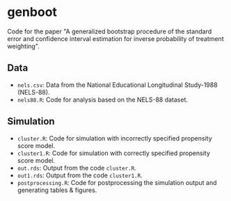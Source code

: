 # genboot
Code for the paper "A generalized bootstrap procedure of the standard error and confidence interval estimation for inverse probability of treatment weighting".
## Data
- `nels.csv`: Data from the National Educational Longitudinal Study-1988 (NELS-88). 
- `nels88.R`: Code for analysis based on the NELS-88 dataset. 
## Simulation
- `cluster.R`: Code for simulation with incorrectly specified propensity score model.
- `cluster1.R`: Code for simulation with correctly specified propensity score model.
- `out.rds`: Output from the code `cluster.R`. 
- `out1.rds`: Output from the code `cluster1.R`.
- `postprocessing.R`: Code for postprocessing the simulation output and generating tables & figures. 

